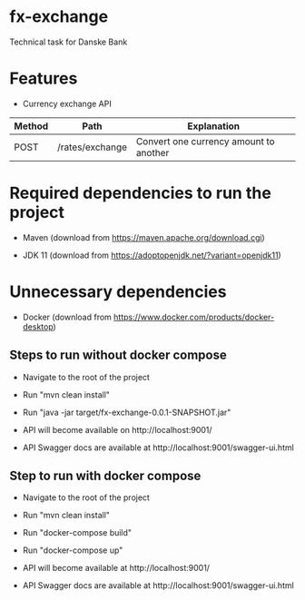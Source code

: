 # fx-exchange
Technical task for Danske Bank

# Features

* Currency exchange API

Method  | Path | Explanation
------------- | ------------- | ------------- |
POST  | /rates/exchange | Convert one currency amount to another |

# Required dependencies to run the project

* Maven (download from https://maven.apache.org/download.cgi)

* JDK 11 (download from https://adoptopenjdk.net/?variant=openjdk11)

# Unnecessary dependencies 

* Docker (download from https://www.docker.com/products/docker-desktop)

## Steps to run without docker compose

* Navigate to the root of the project

* Run "mvn clean install"

* Run "java -jar target/fx-exchange-0.0.1-SNAPSHOT.jar"

* API will become available on http://localhost:9001/

* API Swagger docs are available at http://localhost:9001/swagger-ui.html

## Step to run with docker compose

* Navigate to the root of the project

* Run "mvn clean install"

* Run "docker-compose build"

* Run "docker-compose up"

* API will become available at http://localhost:9001/

* API Swagger docs are available at http://localhost:9001/swagger-ui.html



